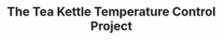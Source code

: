 ---
title: The Tea Kettle Temperature Control Project
document:
  date: 2015-03-23
  name: "EE347-Project1-Report.pdf"
file:
  path: "/documents/2015/03/23/EE347-Project1-Report.pdf"
categories:
  sdsu
  ee347
class_id: ee347
authors:
  - ngenetzky
  - jcharles
---